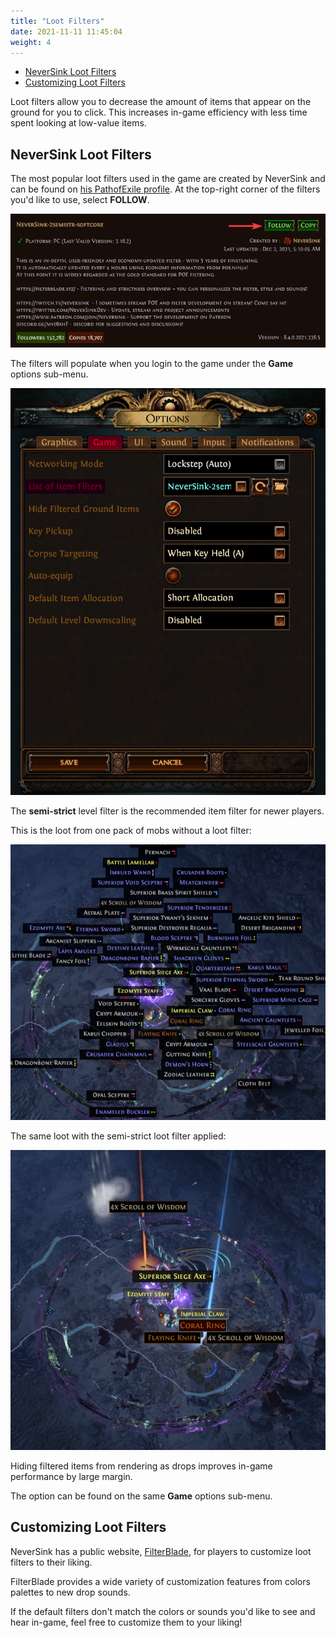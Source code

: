 ```yaml
---
title: "Loot Filters"
date: 2021-11-11 11:45:04
weight: 4
---
```


- [NeverSink Loot Filters](#neversink-loot-filters)
- [Customizing Loot Filters](#customizing-loot-filters)

Loot filters allow you to decrease the amount of items that appear on the ground for you to click.
This increases in-game efficiency with less time spent looking at low-value items.

<!--more-->

## NeverSink Loot Filters

The most popular loot filters used in the game are created by NeverSink and can be found on [his PathofExile profile](https://www.pathofexile.com/account/view-profile/NeverSink/item-filters). At the top-right corner of the filters you'd like to use, select **FOLLOW**.

![](2021-12-02-01-49-59.png)

The filters will populate when you login to the game under the **Game** options sub-menu.

![](2021-12-02-01-51-17.png)

The **semi-strict** level filter is the recommended item filter for newer players.

This is the loot from one pack of mobs without a loot filter:

![](2021-12-02-02-09-59.png)

The same loot with the semi-strict loot filter applied:

![](2021-12-02-01-58-03.png)

Hiding filtered items from rendering as drops improves in-game performance by  large margin.

The option can be found on the same **Game** options sub-menu.

## Customizing Loot Filters

NeverSink has a public website, [FilterBlade](https://www.filterblade.xyz/), for players to customize loot filters to their liking.

FilterBlade provides a wide variety of customization features from colors palettes to new drop sounds.

If the default filters don't match the colors or sounds you'd like to see and hear in-game, feel free to customize them to your liking!
